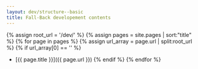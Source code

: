 ```yaml
---
layout: dev/structure--basic
title: Fall-Back developement contents
---
```

{% assign root_url = '/dev/' %}
{% assign pages = site.pages | sort:"title" %}
{% for page in pages %}
{% assign url_array = page.url | split:root_url %}
{% if url_array[0] == '' %}
* [{{ page.title }}]({{ page.url }})
{% endif %}
{% endfor %}